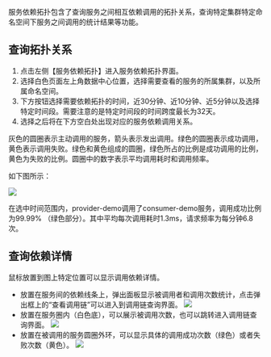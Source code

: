 服务依赖拓扑包含了查询服务之间相互依赖调用的拓扑关系，查询特定集群特定命名空间下服务之间调用的统计结果等功能。

## 查询拓扑关系
1. 点击左侧【服务依赖拓扑】进入服务依赖拓扑界面。
2. 选择白色页面左上角数据中心位置，选择需要查看的服务的所属集群，以及所属命名空间。
3. 下方按钮选择需要依赖拓扑的时间，近30分钟、近10分钟、近5分钟以及选择特定时间段。需要注意的是特定时间段的时间跨度最长为32天。
4. 选择之后将在下方空白处出现对应的服务依赖调用关系。

灰色的圆圈表示主动调用的服务，箭头表示发出调用。绿色的圆圈表示成功调用，黄色表示调用失败。绿色和黄色组成的圆圈，绿色所占的比例是成功调用的比例，黄色为失败的比例。圆圈中的数字表示平均调用耗时和调用频率。

如下图所示：

![](https://main.qcloudimg.com/raw/721d8fc1ef1685efb17b228010d43385.png)

在选中时间范围内，provider-demo调用了consumer-demo服务，调用成功比例为99.99% （绿色部分）。其中平均每次调用耗时1.3ms，请求频率为每分钟6.8次。


## 查询依赖详情
鼠标放置到图上特定位置可以显示调用依赖详情。


- 放置在服务间的依赖线条上，弹出面板显示被调用者和调用次数统计，点击弹出框上的“查看调用链”可以进入到调用链查询界面。
![](https://main.qcloudimg.com/raw/b949f45a1b338b5e78d4f57e13a95171.png)
- 放置在服务圈内（白色底），可以展示被调用次数，也可以跳转进入调用链查询界面。
![](https://main.qcloudimg.com/raw/69f3f231854480bf09b26fe9f0300eff.png)
- 放置在被调用的服务圆圈外环，可以显示具体的调用成功次数（绿色）或者失败次数（黄色）。
![](https://main.qcloudimg.com/raw/caa4c921ad80673c877b7308625a09b5.png)

